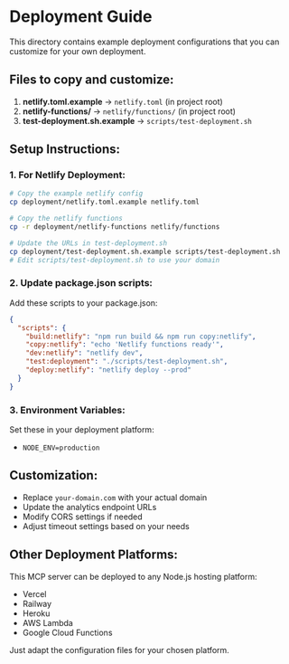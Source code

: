 # Deployment Guide

This directory contains example deployment configurations that you can customize for your own deployment.

## Files to copy and customize:

1. **netlify.toml.example** → `netlify.toml` (in project root)
2. **netlify-functions/** → `netlify/functions/` (in project root)
3. **test-deployment.sh.example** → `scripts/test-deployment.sh`

## Setup Instructions:

### 1. For Netlify Deployment:
```bash
# Copy the example netlify config
cp deployment/netlify.toml.example netlify.toml

# Copy the netlify functions
cp -r deployment/netlify-functions netlify/functions

# Update the URLs in test-deployment.sh
cp deployment/test-deployment.sh.example scripts/test-deployment.sh
# Edit scripts/test-deployment.sh to use your domain
```

### 2. Update package.json scripts:
Add these scripts to your package.json:
```json
{
  "scripts": {
    "build:netlify": "npm run build && npm run copy:netlify",
    "copy:netlify": "echo 'Netlify functions ready'",
    "dev:netlify": "netlify dev",
    "test:deployment": "./scripts/test-deployment.sh",
    "deploy:netlify": "netlify deploy --prod"
  }
}
```

### 3. Environment Variables:
Set these in your deployment platform:
- `NODE_ENV=production`

## Customization:

- Replace `your-domain.com` with your actual domain
- Update the analytics endpoint URLs
- Modify CORS settings if needed
- Adjust timeout settings based on your needs

## Other Deployment Platforms:

This MCP server can be deployed to any Node.js hosting platform:
- Vercel
- Railway
- Heroku
- AWS Lambda
- Google Cloud Functions

Just adapt the configuration files for your chosen platform.